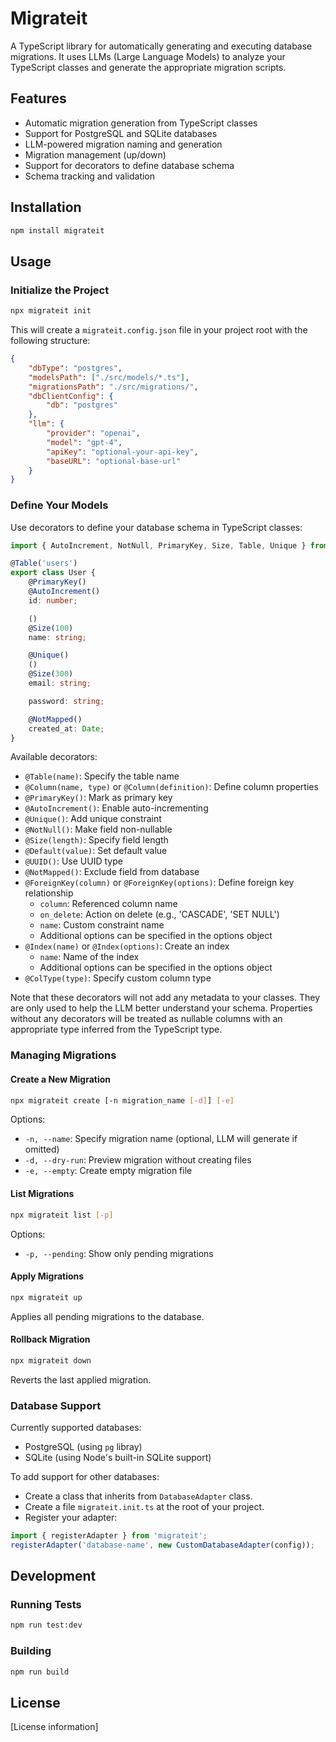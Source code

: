 # Migrateit

A TypeScript library for automatically generating and executing database migrations. It uses LLMs (Large Language Models) to analyze your TypeScript classes and generate the appropriate migration scripts.

## Features

- Automatic migration generation from TypeScript classes
- Support for PostgreSQL and SQLite databases
- LLM-powered migration naming and generation
- Migration management (up/down)
- Support for decorators to define database schema
- Schema tracking and validation

## Installation

```bash
npm install migrateit
```

## Usage

### Initialize the Project

```bash
npx migrateit init
```

This will create a `migrateit.config.json` file in your project root with the following structure:

```json
{
    "dbType": "postgres",
    "modelsPath": ["./src/models/*.ts"],
    "migrationsPath": "./src/migrations/",
    "dbClientConfig": {
        "db": "postgres"
    },
    "llm": {
        "provider": "openai",
        "model": "gpt-4",
        "apiKey": "optional-your-api-key",
        "baseURL": "optional-base-url"
    }
}
```

### Define Your Models

Use decorators to define your database schema in TypeScript classes:

```typescript
import { AutoIncrement, NotNull, PrimaryKey, Size, Table, Unique } from "migrateit";

@Table('users')
export class User {
    @PrimaryKey()
    @AutoIncrement()
    id: number;

    ()
    @Size(100)
    name: string;

    @Unique()
    ()
    @Size(300)
    email: string;

    password: string;

    @NotMapped()
    created_at: Date;
}
```

Available decorators:
- `@Table(name)`: Specify the table name
- `@Column(name, type)` or `@Column(definition)`: Define column properties
- `@PrimaryKey()`: Mark as primary key
- `@AutoIncrement()`: Enable auto-incrementing
- `@Unique()`: Add unique constraint
- `@NotNull()`: Make field non-nullable
- `@Size(length)`: Specify field length
- `@Default(value)`: Set default value
- `@UUID()`: Use UUID type
- `@NotMapped()`: Exclude field from database
- `@ForeignKey(column)` or `@ForeignKey(options)`: Define foreign key relationship
  - `column`: Referenced column name
  - `on_delete`: Action on delete (e.g., 'CASCADE', 'SET NULL')
  - `name`: Custom constraint name
  - Additional options can be specified in the options object
- `@Index(name)` or `@Index(options)`: Create an index
  - `name`: Name of the index
  - Additional options can be specified in the options object
- `@ColType(type)`: Specify custom column type

Note that these decorators will not add any metadata to your classes. They are only used to help the LLM better understand your schema.
Properties without any decorators will be treated as nullable columns with an appropriate type inferred from the TypeScript type.

### Managing Migrations

#### Create a New Migration

```bash
npx migrateit create [-n migration_name [-d]] [-e]
```

Options:
- `-n, --name`: Specify migration name (optional, LLM will generate if omitted)
- `-d, --dry-run`: Preview migration without creating files
- `-e, --empty`: Create empty migration file

#### List Migrations

```bash
npx migrateit list [-p]
```

Options:
- `-p, --pending`: Show only pending migrations

#### Apply Migrations

```bash
npx migrateit up
```

Applies all pending migrations to the database.

#### Rollback Migration

```bash
npx migrateit down
```

Reverts the last applied migration.

### Database Support

Currently supported databases:
- PostgreSQL (using `pg` libray)
- SQLite (using Node's built-in SQLite support)

To add support for other databases:
- Create a class that inherits from `DatabaseAdapter` class.
- Create a file `migrateit.init.ts` at the root of your project.
- Register your adapter:

```typescript
import { registerAdapter } from 'migrateit';
registerAdapter('database-name', new CustomDatabaseAdapter(config));
```

## Development

### Running Tests

```bash
npm run test:dev
```

### Building

```bash
npm run build
```

## License

[License information]


